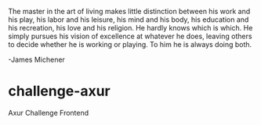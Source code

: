 The master in the art of living makes little distinction between his work and his play, his labor and his leisure, his mind and his body, his education and his recreation, his love and his religion. He hardly knows which is which. He simply pursues his vision of excellence at whatever he does, leaving others to decide whether he is working or playing. To him he is always doing both.

-James Michener

# challenge-axur
Axur Challenge Frontend
